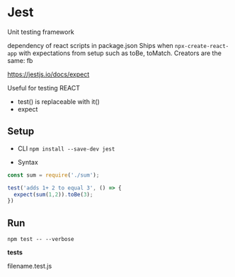 # Jest
Unit testing framework

dependency of react scripts in package.json 
Ships when `npx-create-react-app` with expectations from setup such as toBe, toMatch. Creators are the same: fb

https://jestjs.io/docs/expect

Useful for testing REACT

- test() is replaceable with it()
- expect


## Setup
* CLI
`npm install --save-dev jest`

* Syntax 
```js
const sum = require('./sum');

test('adds 1+ 2 to equal 3', () => {
  expect(sum(1,2)).toBe(3);
})

```

## Run

`npm test -- --verbose`

__tests__

filename.test.js